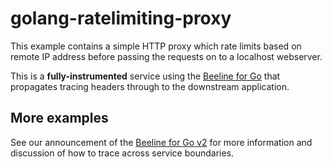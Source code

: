 # golang-ratelimiting-proxy

This example contains a simple HTTP proxy which rate limits based on remote IP address before passing the requests on to a localhost webserver.

This is a **fully-instrumented** service using the [Beeline for Go](https://github.com/honeycombio/beeline-go/) that propagates tracing headers through to the downstream application.

## More examples

See our announcement of the [Beeline for Go v2](https://www.honeycomb.io/blog/2018/09/the-honeycomb-beeline-for-go-v2-is-go/) for more information and discussion of how to trace across service boundaries.
